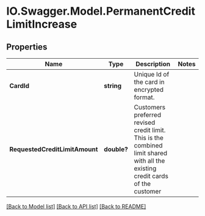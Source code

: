 # IO.Swagger.Model.PermanentCreditLimitIncrease
## Properties

Name | Type | Description | Notes
------------ | ------------- | ------------- | -------------
**CardId** | **string** | Unique Id of the card in encrypted format. | 
**RequestedCreditLimitAmount** | **double?** | Customers preferred revised credit limit. This is the combined limit  shared with all the existing credit cards of the customer | 

[[Back to Model list]](../README.md#documentation-for-models) [[Back to API list]](../README.md#documentation-for-api-endpoints) [[Back to README]](../README.md)

